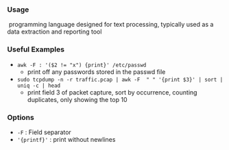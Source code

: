 ### Usage
 programming language designed for text processing, typically used as a data extraction and reporting tool


### Useful Examples
- `awk -F : '($2 != "x") {print}' /etc/passwd`
	- print off any passwords stored in the passwd file
- `sudo tcpdump -n -r traffic.pcap | awk -F  " " '{print $3}' | sort | uniq -c | head`
	- print field 3 of packet capture, sort by occurrence, counting duplicates, only showing the top 10

### Options
- `-F` : Field separator
- `'{printf}'` : print without newlines